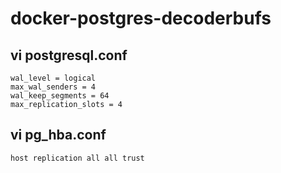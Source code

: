 # docker-postgres-decoderbufs

## vi postgresql.conf
``` text
wal_level = logical
max_wal_senders = 4
wal_keep_segments = 64
max_replication_slots = 4
```


## vi pg_hba.conf
``` text
host replication all all trust
```
